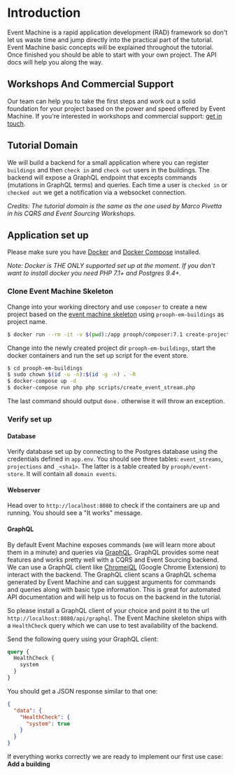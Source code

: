 # Introduction

Event Machine is a rapid application development (RAD) framework so don't let us waste time and jump directly into
the practical part of the tutorial. Event Machine basic concepts will be explained throughout the tutorial.
Once finished you should be able to start with your own project. The API docs will help you along the way.

## Workshops And Commercial Support

Our team can help you to take the first steps and work out a solid foundation for your project based on the power
and speed offered by Event Machine. 
If you're interested in workshops and commercial support: [get in touch](http://getprooph.org/#get-in-touch).

## Tutorial Domain

We will build a backend for a small application where you can register `buildings` and then `check in` and `check out`
users in the buildings. The backend will expose a GraphQL endpoint that excepts commands (mutations in GraphQL terms) and queries.
Each time a user is `checked in` or `checked out` we get a notification via a websocket connection.

*Credits: The tutorial domain is the same as the one used by Marco Pivetta in his CQRS and Event Sourcing Workshops.*

## Application set up

Please make sure you have [Docker](https://docs.docker.com/engine/installation/ "Install Docker") and [Docker Compose](https://docs.docker.com/compose/install/ "Install Docker Compose") installed.

*Note: Docker is THE ONLY supported set up at the moment. If you don't want to install docker you need PHP 7.1+ and Postgres 9.4+.*

### Clone Event Machine Skeleton

Change into your working directory and use `composer` to create a new project based on the [event machine skeleton](https://github.com/proophsoftware/event-machine-skeleton)
using `prooph-em-buildings` as project name.

```bash
$ docker run --rm -it -v $(pwd):/app prooph/composer:7.1 create-project proophsoftware/event-machine-skeleton prooph-em-buildings
```

Change into the newly created project dir `prooph-em-buildings`, start the docker containers and run the set up script
for the event store.

```bash
$ cd prooph-em-buildings
$ sudo chown $(id -u -n):$(id -g -n) . -R
$ docker-compose up -d
$ docker-compose run php php scripts/create_event_stream.php
```
The last command should output `done.` otherwise it will throw an exception.

### Verify set up

#### Database
Verify database set up by connecting to the Postgres database using the credentials defined in `app.env`.
You should see three tables: `event_streams`, `projections` and `_<sha1>`. The latter is a table created by `prooph/event-store`.
It will contain all `domain events`.

#### Webserver
Head over to `http://localhost:8080` to check if the containers are up and running.
You should see a "It works" message.

#### GraphQL
By default Event Machine exposes commands (we will learn more about them in a minute) and queries via [GraphQL](http://graphql.org/learn/). 
GraphQL provides some neat features and works pretty well with a CQRS and Event Sourcing backend.
We can use a GraphQL client like [ChromeiQL](https://chrome.google.com/webstore/detail/chromeiql/fkkiamalmpiidkljmicmjfbieiclmeij) (Google Chrome Extension)
to interact with the backend. The GraphQL client scans a GraphQL schema generated by
Event Machine and can suggest arguments for commands and queries along with basic type information. This is great for automated
API documentation and will help us to focus on the backend in the tutorial.

So please install a GraphQL client of your choice and point it to the url `http://localhost:8080/api/graphql`.
The Event Machine skeleton ships with a `HealthCheck` query which we can use to test availability of the backend.

Send the following query using your GraphQL client:

```graphql
query {
  HealthCheck {
    system
  }
}
```

You should get a JSON response similar to that one:

```json
{
  "data": {
    "HealthCheck": {
      "system": true
    }
  }
}
```

If everything works correctly we are ready to implement our first use case: **Add a building**










